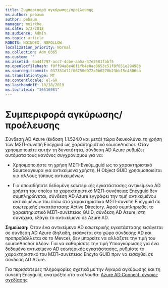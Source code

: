 ```yaml
---
title: Συμπεριφορά αγκύρωσης/προέλευσης
ms.author: pebaum
author: pebaum
manager: mnirkhe
ms.date: 5/2/2018
ms.audience: Admin
ms.topic: article
ROBOTS: NOINDEX, NOFOLLOW
localization_priority: Normal
ms.collection: Adm_O365
ms.custom: ''
ms.assetid: 6a44f797-acc7-4cbe-aa5a-47e2581fabf5
ms.openlocfilehash: f0ff94a8e46f1fb4e0ac8653c51f8f651e29498b
ms.sourcegitcommit: 037331d71f06750d972c0b6278b23bb15c4806ca
ms.translationtype: MT
ms.contentlocale: el-GR
ms.lasthandoff: 10/18/2019
ms.locfileid: "36516981"
---
```

# <a name="consistencyguid--sourceanchor-behavior"></a>Συμπεριφορά αγκύρωσης/προέλευσης

Σύνδεση AD Azure (έκδοση 1.1.524.0 και μετά) τώρα διευκολύνει τη χρήση των ΜΣΠ-συνεπή Encyguid ως χαρακτηριστικό sourceAnchor. Όταν χρησιμοποιείτε αυτήν τη δυνατότητα, σύνδεση AD Azure ρυθμίζει αυτόματα τους κανόνες συγχρονισμού για να:
  
- Χρησιμοποιήστε τη χρήση ΜΣΠ-Ενκύμ_guid ως το χαρακτηριστικό Sourceαγκυρα για αντικείμενα χρήστη. Η Object GUID χρησιμοποιείται για άλλους τύπους αντικειμένων.
    
- Για οποιαδήποτε δεδομένη εσωτερικής εγκατάστασης αντικείμενο AD χρήστη του οποίου το χαρακτηριστικό ΜΣΠ-συνέπειας Encyguid δεν συμπληρώνεται, σύνδεση AD Azure εγγράφει την τιμή αντικειμένου αντικειμένων του πίσω στο χαρακτηριστικό ΜΣΠ-συνεπή Encyguid σε εσωτερικής εγκατάστασης Active Directory. Αφού συμπληρωθεί το χαρακτηριστικό ΜΣΠ-συνέπειας GUID, σύνδεση AD Azure, στη συνέχεια, εξάγει το αντικείμενο σε Azure AD.
    
 **Σημείωση:** Όταν ένα αντικείμενο AD εσωτερικής εγκατάστασης εισάγεται σε σύνδεση AD Azure (δηλαδή, εισάγεται στο χώρο σύνδεσης AD και προπροβάλλεται σε το Mevce), δεν μπορείτε να αλλάξετε την τιμή του sourceAnchor πλέον. Για να καθορίσετε την τιμή Υποαγκύρωσης για ένα δεδομένο αντικείμενο AD εσωτερικής εγκατάστασης, ρυθμίστε το χαρακτηριστικό του ΜΣΠ-συνέπειας Encyto GUID πριν να εισαχθεί σε σύνδεση AD Azure. 
  
Για περισσότερες πληροφορίες σχετικά με την Αγκυρα αγκύρωσης και τη συνεπή Encyguid, ανατρέξτε στα ακόλουθα: [Azure AD Connect: έννοιες σχεδίασης](https://docs.microsoft.com/azure/active-directory/connect/active-directory-aadconnect-design-concepts)
  


